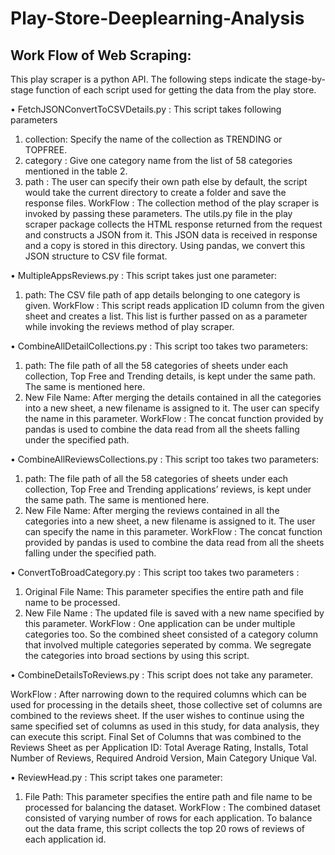 # Play-Store-Deeplearning-Analysis

## Work Flow of Web Scraping:

This play scraper is a python API. The following steps indicate the stage-by-stage function of
each script used for getting the data from the play store.

• FetchJSONConvertToCSVDetails.py :
This script takes following parameters
1. collection: Specify the name of the collection as TRENDING or TOPFREE.
2. category : Give one category name from the list of 58 categories mentioned in the table 2.
3. path : The user can specify their own path else by default, the script would take the current
directory to create a folder and save the response files.
WorkFlow :
The collection method of the play scraper is invoked by passing these parameters. The utils.py
file in the play scraper package collects the HTML response returned from the request and
constructs a JSON from it. This JSON data is received in response and a copy is stored in this
directory. Using pandas, we convert this JSON structure to CSV file format.

• MultipleAppsReviews.py :
This script takes just one parameter:
1. path: The CSV file path of app details belonging to one category is given.
WorkFlow :
This script reads application ID column from the given sheet and creates a list. This list is further
passed on as a parameter while invoking the reviews method of play scraper.

• CombineAllDetailCollections.py :
This script too takes two parameters:
1. path: The file path of all the 58 categories of sheets under each collection, Top Free and
Trending details, is kept under the same path. The same is mentioned here.
2. New File Name: After merging the details contained in all the categories into a new sheet, a
new filename is assigned to it. The user can specify the name in this parameter.
WorkFlow :
The concat function provided by pandas is used to combine the data read from all the sheets
falling under the specified path.

• CombineAllReviewsCollections.py :
This script too takes two parameters:
1. path: The file path of all the 58 categories of sheets under each collection, Top Free and
Trending applications’ reviews, is kept under the same path. The same is mentioned here.
2. New File Name: After merging the reviews contained in all the categories into a new sheet, a
new filename is assigned to it. The user can specify the name in this parameter.
WorkFlow :
The concat function provided by pandas is used to combine the data read from all the sheets
falling under the specified path.

• ConvertToBroadCategory.py :
This script too takes two parameters :
1. Original File Name: This parameter specifies the entire path and file name to be processed.
2. New File Name : The updated file is saved with a new name specified by this parameter.
WorkFlow :
One application can be under multiple categories too. So the combined sheet consisted of a
category column that involved multiple categories seperated by comma. We segregate the
categories into broad sections by using this script.

• CombineDetailsToReviews.py :
This script does not take any parameter.

WorkFlow :
After narrowing down to the required columns which can be used for processing in the details
sheet, those collective set of columns are combined to the reviews sheet. 
If the user wishes to continue using the same specified set of columns as used in this study, for data analysis, they can execute this script. 
Final Set of Columns that was combined to the Reviews Sheet as per Application ID: 
Total Average Rating, Installs, Total Number of Reviews, Required Android Version, Main Category Unique Val.

• ReviewHead.py :
This script takes one parameter:
1. File Path: This parameter specifies the entire path and file name to be processed for balancing
the dataset.
WorkFlow :
The combined dataset consisted of varying number of rows for each application. To balance out
the data frame, this script collects the top 20 rows of reviews of each application id.
